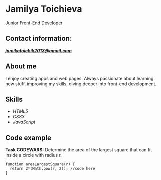 # Jamilya Toichieva
Junior Front-End Developer


## Contact information:
***jamikotoichik2013@gmail.com*** 


## About me
 I enjoy creating apps and web pages. Always passionate about learning new stuff, improving my skills, diving deeper into front-end development. 


## Skills
- *HTML5* 
- *CSS3* 
- *JavaScript*


## Code example

**Task CODEWARS:** Determine the area of the largest square that can fit inside a circle with radius r.
```
function areaLargestSquare(r) {
  return 2*(Math.pow(r, 2)); //code here
}
```



